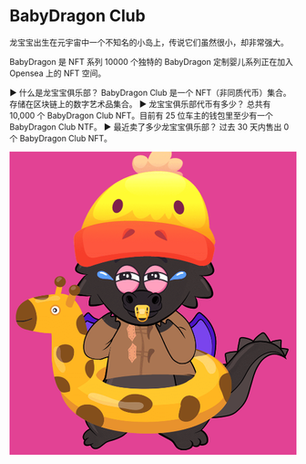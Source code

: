 # BabyDragon Club

龙宝宝出生在元宇宙中一个不知名的小岛上，传说它们虽然很小，却非常强大。

BabyDragon 是 NFT 系列 10000 个独特的 BabyDragon 定制婴儿系列正在加入 Opensea 上的 NFT 空间。

▶ 什么是龙宝宝俱乐部？
BabyDragon Club 是一个 NFT（非同质代币）集合。存储在区块链上的数字艺术品集合。
▶ 龙宝宝俱乐部代币有多少？
总共有 10,000 个 BabyDragon Club NFT。目前有 25 位车主的钱包里至少有一个 BabyDragon Club NTF。
▶ 最近卖了多少龙宝宝俱乐部？
过去 30 天内售出 0 个 BabyDragon Club NFT。

![nft](unnamed.png)
